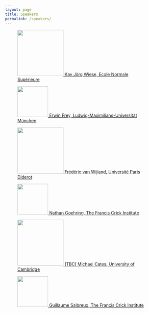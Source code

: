 ```yaml
---
layout: page
title: Speakers
permalink: /speakers/
---
```


<figure>
<a href="http://www.phys.ens.fr/~wiese/">
<img src="../figs/Kay_Jorg_Wiese.jpg" width="150"
alt="" />
Kay Jörg Wiese,
Ecole Normale Supérieure
</a>
</figure>

<figure>
<a href="https://www.theorie.physik.uni-muenchen.de/lsfrey/members/group_leaders/erwin_frey/index.html">
<img src="../figs/Erwin_Frey.jpg" width="100"
alt="" />
Erwin Frey,
Ludwig-Maximilians-Universität München
</a>
</figure>

<figure>
<a href="https://sites.google.com/site/fvanwijland/home">
<img src="../figs/F_Van_Wijland.jpg" width="150"
alt="" />
Frédéric van Wijland, 
Université Paris Diderot
</a>
</figure>

<figure>
<a href="https://www.crick.ac.uk/research/a-z-researchers/researchers-d-j/nathan-goehring/">
<img src="../figs/Nathan_Goehring.png" width="100"
alt="" />
Nathan Goehring,
The Francis Crick Institute
</a>
</figure>

<figure>
<a href="http://www.damtp.cam.ac.uk/people/mec22/">
<img src="../figs/Michael_Cates.jpg" width="150"
alt="" />
(TBC) Michael Cates,
University of Cambridge
</a>
</figure>

<figure>
<a href="https://www.crick.ac.uk/research/a-z-researchers/researchers-p-s/guillaume-salbreux/">
<img src="../figs/Guillaume_Salbreux.png" width="100"
alt="" />
Guillaume Salbreux,
The Francis Crick Institute
</a>
</figure>
